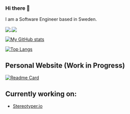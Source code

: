 ### Hi there 👋

I am a Software Engineer based in Sweden.

<a href="https://github.com/ThomasEmilsson">
  <img align="center" src="https://github-readme-stats.vercel.app/api?username=ThomasEmilsson&hide=issues,contribs&count_private=true&show_icons=true&theme=nord" />
</a>
<a href="https://github.com/ThomasEmilsson">
  <img align="center" src="https://github-readme-stats.vercel.app/api/top-langs/?username=ThomasEmilsson&theme=nord&langs_count=7&layout=compact" />
</a>

[![My GitHub stats](https://github-readme-stats.vercel.app/api?username=ThomasEmilsson&hide=issues,contribs&count_private=true&show_icons=true&theme=nord)](https://github.com/ThomasEmilsson)

[![Top Langs](https://github-readme-stats.vercel.app/api/top-langs/?username=ThomasEmilsson&theme=nord&langs_count=7&layout=compact)](https://github.com/ThomasEmilsson)

## Personal Website (Work in Progress)
[![Readme Card](https://github-readme-stats.vercel.app/api/pin/?username=ThomasEmilsson&repo=thomasemilsson.info&theme=nord)](https://www.thomasemilsson.info/)

## Currently working on: 
 - [Stereotyper.io](https://stereotyper.io/)
